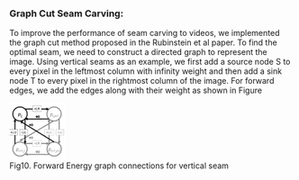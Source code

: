 ### Graph Cut Seam Carving:
To improve the performance of seam carving to videos, we implemented the graph cut method proposed in the Rubinstein et al paper.
To find the optimal seam, we need to construct a directed graph to represent the image. Using vertical seams as an example, we first add a source node S to every pixel in the leftmost column with infinity weight and then add a sink node T to every pixel in the rightmost column of the image. For forward edges, we add the edges along with their weight as shown in Figure 

<img src="misc/graghcut.png" width="100" height="100">
<figcaption>Fig10. Forward Energy graph connections for vertical seam</figcaption>
